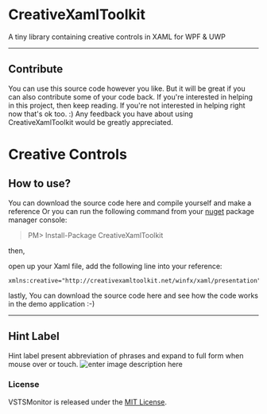 CreativeXamlToolkit
=======

A tiny library containing creative controls in XAML for WPF &amp; UWP

----------


Contribute
-------------
You can use this source code however you like. But it will be great if you can also contribute some of your code back. If you're interested in helping in this project, then keep reading. If you're not interested in helping right now that's ok too. :) Any feedback you have about using CreativeXamlToolkit would be greatly appreciated.


Creative Controls
=================

How to use?
-----------
You can download the source code here and compile yourself and make a reference
Or
you can run the following command from your [nuget](https://www.nuget.org/packages/CreativeXamlToolkit/) package manager console:

> PM> Install-Package CreativeXamlToolkit

then,

open up your Xaml file, add the following line into your reference:

    xmlns:creative="http://creativexamltoolkit.net/winfx/xaml/presentation"

lastly,
You can download the source code here and see how the code works in the demo application :-)


----------

Hint Label
----------
Hint label present abbreviation of phrases and expand to full form when mouse over or touch.
![enter image description here](http://i66.tinypic.com/10ric10.gif)


### License
VSTSMonitor is released under the [MIT License](https://opensource.org/licenses/MIT).


